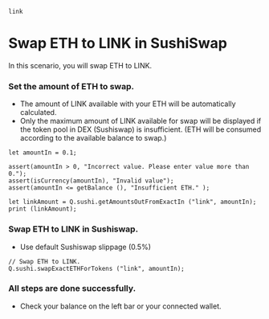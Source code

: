```meta-Currency
link
```

# Swap ETH to LINK in SushiSwap

In this scenario, you will swap ETH to LINK.

### Set the amount of ETH to swap.

- The amount of LINK available with your ETH will be automatically calculated.
- Only the maximum amount of LINK available for swap will be displayed if the token pool in DEX (Sushiswap) is insufficient. (ETH will be consumed according to the available balance to swap.)

```input-Dynamic ETH
let amountIn = 0.1;
```

```input-Verify
assert(amountIn > 0, "Incorrect value. Please enter value more than 0.");
assert(isCurrency(amountIn), "Invalid value");
assert(amountIn <= getBalance (), "Insufficient ETH." );
```

```output-Dynamic LINK
let linkAmount = Q.sushi.getAmountsOutFromExactIn ("link", amountIn);
print (linkAmount);
```

### Swap ETH to LINK in Sushiswap.

- Use default Sushiswap slippage (0.5%)

```taster
// Swap ETH to LINK.
Q.sushi.swapExactETHForTokens ("link", amountIn);
```

### All steps are done successfully.

- Check your balance on the left bar or your connected wallet.
